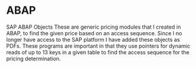 # ABAP
SAP ABAP Objects
These are generic pricing modules that I created in ABAP, to find the given price based on an access sequence.  Since I no longer have access to the SAP platform I have added these objects as PDFs.  These programs are important in that they use pointers for dynamic reads of up to 13 keys in a given table to find the access sequence for the pricing determination.
